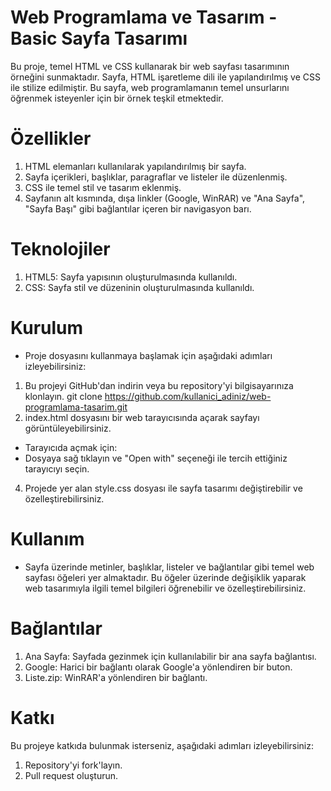 # Web Programlama ve Tasarım - Basic Sayfa Tasarımı

Bu proje, temel HTML ve CSS kullanarak bir web sayfası tasarımının örneğini sunmaktadır. Sayfa, HTML işaretleme dili ile yapılandırılmış ve CSS ile stilize edilmiştir. Bu sayfa, web programlamanın temel unsurlarını öğrenmek isteyenler için bir örnek teşkil etmektedir.

# Özellikler

1) HTML elemanları kullanılarak yapılandırılmış bir sayfa.
2) Sayfa içerikleri, başlıklar, paragraflar ve listeler ile düzenlenmiş.
3) CSS ile temel stil ve tasarım eklenmiş.
4) Sayfanın alt kısmında, dışa linkler (Google, WinRAR) ve "Ana Sayfa", "Sayfa Başı" gibi bağlantılar içeren bir navigasyon barı.

# Teknolojiler
1) HTML5: Sayfa yapısının oluşturulmasında kullanıldı.
2) CSS: Sayfa stil ve düzeninin oluşturulmasında kullanıldı.

# Kurulum

- Proje dosyasını kullanmaya başlamak için aşağıdaki adımları izleyebilirsiniz:
  
1) Bu projeyi GitHub'dan indirin veya bu repository'yi bilgisayarınıza klonlayın.
git clone https://github.com/kullanici_adiniz/web-programlama-tasarim.git
2) index.html dosyasını bir web tarayıcısında açarak sayfayı görüntüleyebilirsiniz.
- Tarayıcıda açmak için:
- Dosyaya sağ tıklayın ve "Open with" seçeneği ile tercih ettiğiniz tarayıcıyı seçin.
4) Projede yer alan style.css dosyası ile sayfa tasarımı değiştirebilir ve özelleştirebilirsiniz.

# Kullanım

- Sayfa üzerinde metinler, başlıklar, listeler ve bağlantılar gibi temel web sayfası öğeleri yer almaktadır. Bu öğeler üzerinde değişiklik yaparak web tasarımıyla ilgili temel bilgileri öğrenebilir ve özelleştirebilirsiniz.

# Bağlantılar

1) Ana Sayfa: Sayfada gezinmek için kullanılabilir bir ana sayfa bağlantısı.
2) Google: Harici bir bağlantı olarak Google'a yönlendiren bir buton.
3) Liste.zip: WinRAR'a yönlendiren bir bağlantı.

# Katkı
Bu projeye katkıda bulunmak isterseniz, aşağıdaki adımları izleyebilirsiniz:
1) Repository'yi fork'layın.
2) Pull request oluşturun.

